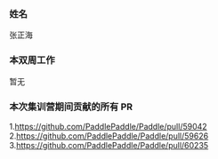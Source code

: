 ### 姓名

张正海

### 本双周工作

暂无

### 本次集训营期间贡献的所有 PR

1.https://github.com/PaddlePaddle/Paddle/pull/59042
2.https://github.com/PaddlePaddle/Paddle/pull/59626
3.https://github.com/PaddlePaddle/Paddle/pull/60235
